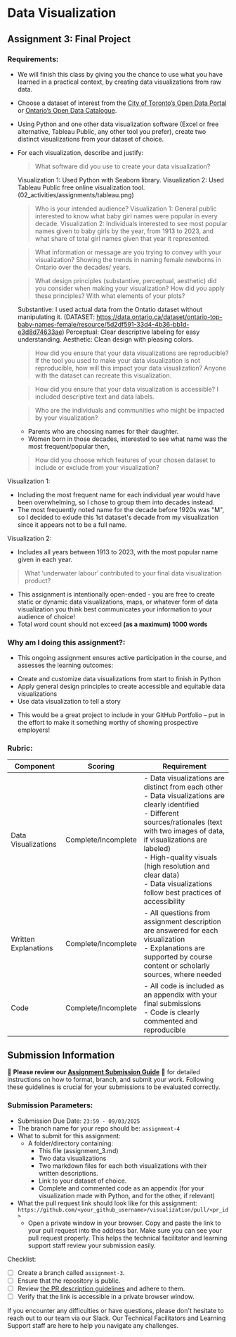 # Data Visualization

## Assignment 3: Final Project

### Requirements:

- We will finish this class by giving you the chance to use what you have learned in a practical context, by creating data visualizations from raw data.
- Choose a dataset of interest from the [City of Toronto’s Open Data Portal](https://www.toronto.ca/city-government/data-research-maps/open-data/) or [Ontario’s Open Data Catalogue](https://data.ontario.ca/).
- Using Python and one other data visualization software (Excel or free alternative, Tableau Public, any other tool you prefer), create two distinct visualizations from your dataset of choice.
- For each visualization, describe and justify:

  > What software did you use to create your data visualization?

  Visualization 1: Used Python with Seaborn library.
  Visualization 2: Used Tableau Public free online visualization tool. (02_activities/assignments/tableau.png)

  > Who is your intended audience?
  > Visualization 1: General public interested to know what baby girl names were popular in every decade.
  > Visualization 2: Individuals interested to see most popular names given to baby girls by the year, from 1913 to 2023, and what share of total girl names given that year it represented.

  > What information or message are you trying to convey with your visualization?
  > Showing the trends in naming female newborns in Ontario over the decades/ years.

  > What design principles (substantive, perceptual, aesthetic) did you consider when making your visualization? How did you apply these principles? With what elements of your plots?

  Substantive: I used actual data from the Ontatio dataset without manipulating it.
  (DATASET: https://data.ontario.ca/dataset/ontario-top-baby-names-female/resource/5d2df591-33d4-4b36-bb1d-e3d8d74633ae)
  Perceptual: Clear descriptive labeling for easy understanding.
  Aesthetic: Clean design with pleasing colors.

  > How did you ensure that your data visualizations are reproducible? If the tool you used to make your data visualization is not reproducible, how will this impact your data visualization?
  > Anyone with the dataset can recreate this visualization.

  > How did you ensure that your data visualization is accessible?
  > I included descriptive text and data labels.

  > Who are the individuals and communities who might be impacted by your visualization?

  - Parents who are choosing names for their daughter.
  - Women born in those decades, interested to see what name was the most frequent/popular then,

  > How did you choose which features of your chosen dataset to include or exclude from your visualization?

Visualization 1:

- Including the most frequent name for each individual year would have been overwhelming, so I chose to group them into decades instead.
- The most frequently noted name for the decade before 1920s was "M", so I decided to exlude this 1st dataset's decade from my visualization since it appears not to be a full name.

Visualization 2:

- Includes all years between 1913 to 2023, with the most popular name given in each year.

> What ‘underwater labour’ contributed to your final data visualization product?

- This assignment is intentionally open-ended - you are free to create static or dynamic data visualizations, maps, or whatever form of data visualization you think best communicates your information to your audience of choice!
- Total word count should not exceed **(as a maximum) 1000 words**

### Why am I doing this assignment?:

- This ongoing assignment ensures active participation in the course, and assesses the learning outcomes:

* Create and customize data visualizations from start to finish in Python
* Apply general design principles to create accessible and equitable data visualizations
* Use data visualization to tell a story

- This would be a great project to include in your GitHub Portfolio – put in the effort to make it something worthy of showing prospective employers!

### Rubric:

| Component            | Scoring             | Requirement                                                                                                                                                                                                                                                                                                                   |
| -------------------- | ------------------- | ----------------------------------------------------------------------------------------------------------------------------------------------------------------------------------------------------------------------------------------------------------------------------------------------------------------------------- |
| Data Visualizations  | Complete/Incomplete | - Data visualizations are distinct from each other<br>- Data visualizations are clearly identified<br>- Different sources/rationales (text with two images of data, if visualizations are labeled)<br>- High-quality visuals (high resolution and clear data)<br>- Data visualizations follow best practices of accessibility |
| Written Explanations | Complete/Incomplete | - All questions from assignment description are answered for each visualization<br>- Explanations are supported by course content or scholarly sources, where needed                                                                                                                                                          |
| Code                 | Complete/Incomplete | - All code is included as an appendix with your final submissions<br>- Code is clearly commented and reproducible                                                                                                                                                                                                             |

## Submission Information

🚨 **Please review our [Assignment Submission Guide](https://github.com/UofT-DSI/onboarding/blob/main/onboarding_documents/submissions.md)** 🚨 for detailed instructions on how to format, branch, and submit your work. Following these guidelines is crucial for your submissions to be evaluated correctly.

### Submission Parameters:

- Submission Due Date: `23:59 - 09/03/2025`
- The branch name for your repo should be: `assignment-4`
- What to submit for this assignment:
  - A folder/directory containing:
    - This file (assignment_3.md)
    - Two data visualizations
    - Two markdown files for each both visualizations with their written descriptions.
    - Link to your dataset of choice.
    - Complete and commented code as an appendix (for your visualization made with Python, and for the other, if relevant)
- What the pull request link should look like for this assignment: `https://github.com/<your_github_username>/visualization/pull/<pr_id>`
  - Open a private window in your browser. Copy and paste the link to your pull request into the address bar. Make sure you can see your pull request properly. This helps the technical facilitator and learning support staff review your submission easily.

Checklist:

- [ ] Create a branch called `assignment-3`.
- [ ] Ensure that the repository is public.
- [ ] Review [the PR description guidelines](https://github.com/UofT-DSI/onboarding/blob/main/onboarding_documents/submissions.md#guidelines-for-pull-request-descriptions) and adhere to them.
- [ ] Verify that the link is accessible in a private browser window.

If you encounter any difficulties or have questions, please don't hesitate to reach out to our team via our Slack. Our Technical Facilitators and Learning Support staff are here to help you navigate any challenges.
